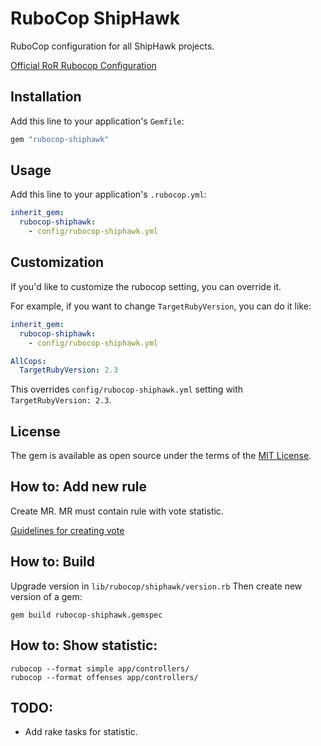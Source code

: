 # RuboCop ShipHawk

RuboCop configuration for all ShipHawk projects.

[Official RoR Rubocop Configuration](https://github.com/ShipHawk/shiphawk-rubocop/blob/master/.rubocop.yml)

## Installation

Add this line to your application's `Gemfile`:

```ruby
gem "rubocop-shiphawk"
```

## Usage

Add this line to your application's `.rubocop.yml`:

```yml
inherit_gem:
  rubocop-shiphawk:
    - config/rubocop-shiphawk.yml
```

## Customization

If you'd like to customize the rubocop setting, you can override it.

For example, if you want to change `TargetRubyVersion`, you can do it like:

```yml
inherit_gem:
  rubocop-shiphawk:
    - config/rubocop-shiphawk.yml

AllCops:
  TargetRubyVersion: 2.3
```

This overrides `config/rubocop-shiphawk.yml` setting with `TargetRubyVersion: 2.3`.

## License

The gem is available as open source under the terms of the [MIT License](http://opensource.org/licenses/MIT).


## How to: Add new rule
Create MR. MR must contain rule with vote statistic.

[Guidelines for creating vote](https://ourcodestyle.com/projects/shiphawk/style-guides/3/rules/645)


## How to: Build
Upgrade version in `lib/rubocop/shiphawk/version.rb`
Then create new version of a gem:

```
gem build rubocop-shiphawk.gemspec
```

## How to: Show statistic:
```
rubocop --format simple app/controllers/
rubocop --format offenses app/controllers/
```

## TODO:
- Add rake tasks for statistic.
